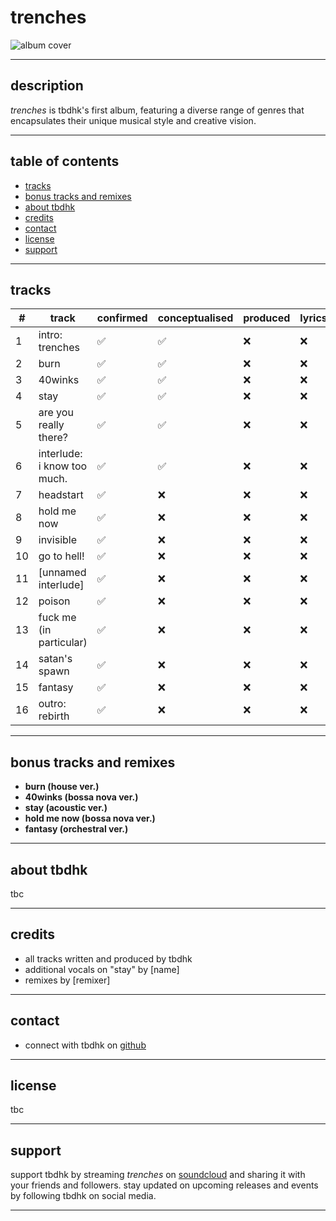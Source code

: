 # trenches

![album cover](album_cover.jpg)

---

## description

*trenches* is tbdhk's first album, featuring a diverse range of genres that encapsulates their unique musical style and creative vision.

---

## table of contents

- [tracks](#tracks)
- [bonus tracks and remixes](#bonus-tracks-and-remixes)
- [about tbdhk](#about-tbdhk)
- [credits](#credits)
- [contact](#contact)
- [license](#license)
- [support](#support)

---

## tracks

| # | track | confirmed | conceptualised | produced | lyrics | recorded | mastered | completed |
|---|-------------------------|-----------|----------------|----------|--------|----------|----------|-----------|
| 1 | intro: trenches | ✅ | ✅ | ❌ | ❌ | ❌ | ❌ | ❌ | ❌ |
| 2 | burn | ✅ | ✅ | ❌ | ❌ | ❌ | ❌ | ❌ | ❌ |
| 3 | 40winks | ✅ | ✅ | ❌ | ❌ | ❌ | ❌ | ❌ | ❌ |
| 4 | stay | ✅ | ✅ | ❌ | ❌ | ❌ | ❌ | ❌ | ❌ |
| 5 | are you really there? | ✅ | ✅ | ❌ | ❌ | ❌ | ❌ | ❌ | ❌ |
| 6 | interlude: i know too much. | ✅ | ✅ | ❌ | ❌ | ❌ | ❌ | ❌ | ❌ |
| 7 | headstart | ✅ | ❌ | ❌ | ❌ | ❌ | ❌ | ❌ |
| 8 | hold me now | ✅ | ❌ | ❌ | ❌ | ❌ | ❌ | ❌ |
| 9 | invisible | ✅ | ❌ | ❌ | ❌ | ❌ | ❌ | ❌ |
| 10| go to hell! | ✅ | ❌ | ❌ | ❌ | ❌ | ❌ | ❌ |
| 11| [unnamed interlude] | ✅ | ❌ | ❌ | ❌ | ❌ | ❌ | ❌ |
| 12| poison | ✅ | ❌ | ❌ | ❌ | ❌ | ❌ | ❌ |
| 13| fuck me (in particular)| ✅ | ❌ | ❌ | ❌ | ❌ | ❌ | ❌ |
| 14| satan's spawn | ✅ | ❌ | ❌ | ❌ | ❌ | ❌ | ❌ |
| 15| fantasy | ✅ | ❌ | ❌ | ❌ | ❌ | ❌ | ❌ |
| 16| outro: rebirth | ✅ | ❌ | ❌ | ❌ | ❌ | ❌ | ❌ |

---

## bonus tracks and remixes

- **burn (house ver.)**
- **40winks (bossa nova ver.)**
- **stay (acoustic ver.)**
- **hold me now (bossa nova ver.)**
- **fantasy (orchestral ver.)**

---

## about tbdhk

tbc

---

## credits

- all tracks written and produced by tbdhk
- additional vocals on "stay" by [name]
- remixes by [remixer]

---

## contact

- connect with tbdhk on [github](https://github.com/tb-dhk)

---

## license

tbc

---

## support

support tbdhk by streaming *trenches* on [soundcloud](https://soundcloud.com/tbdhk/sets/drafts-in-the-trenches) and sharing it with your friends and followers. stay updated on upcoming releases and events by following tbdhk on social media.

---
